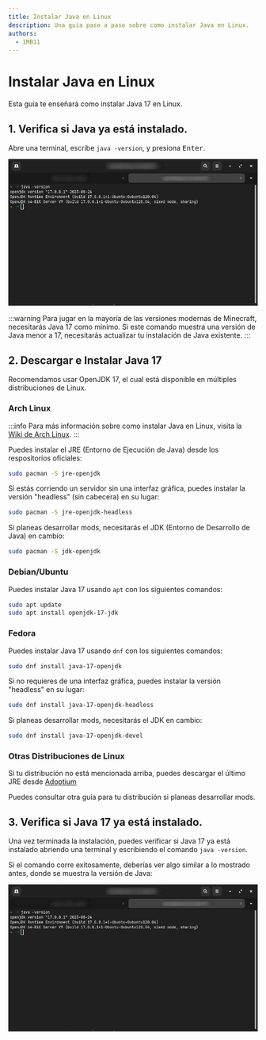 ```yaml
---
title: Instalar Java en Linux
description: Una guía paso a paso sobre como instalar Java en Linux.
authors:
  - IMB11
---
```


# Instalar Java en Linux

Esta guía te enseñará como instalar Java 17 en Linux.

## 1. Verifica si Java ya está instalado.

Abre una terminal, escribe `java -version`, y presiona <kbd>Enter</kbd>.

![Terminal con el comando "java -version" escrito.](/assets/players/installing-java/linux-java-version.png)

:::warning
Para jugar en la mayoría de las versiones modernas de Minecraft, necesitarás Java 17 como mínimo. Si este comando muestra una versión de Java menor a 17, necesitarás actualizar tu instalación de Java existente.
:::

## 2. Descargar e Instalar Java 17

Recomendamos usar OpenJDK 17, el cual está disponible en múltiples distribuciones de Linux.

### Arch Linux

:::info
Para más información sobre como instalar Java en Linux, visita la [Wiki de Arch Linux](https://wiki.archlinux.org/title/Java).
:::

Puedes instalar el JRE (Entorno de Ejecución de Java) desde los respositorios oficiales:

```bash
sudo pacman -S jre-openjdk
```

Si estás corriendo un servidor sin una interfaz gráfica, puedes instalar la versión "headless" (sin cabecera) en su lugar:

```bash
sudo pacman -S jre-openjdk-headless
```

Si planeas desarrollar mods, necesitarás el JDK (Entorno de Desarrollo de Java) en cambio:

```bash
sudo pacman -S jdk-openjdk
```

### Debian/Ubuntu

Puedes instalar Java 17 usando `apt` con los siguientes comandos:

```bash
sudo apt update
sudo apt install openjdk-17-jdk
```

### Fedora

Puedes instalar Java 17 usando `dnf` con los siguientes comandos:

```bash
sudo dnf install java-17-openjdk
```

Si no requieres de una interfaz gráfica, puedes instalar la versión "headless" en su lugar:

```bash
sudo dnf install java-17-openjdk-headless
```

Si planeas desarrollar mods, necesitarás el JDK en cambio:

```bash
sudo dnf install java-17-openjdk-devel
```

### Otras Distribuciones de Linux

Si tu distribución no está mencionada arriba, puedes descargar el último JRE desde [Adoptium](https://adoptium.net/temurin/)

Puedes consultar otra guía para tu distribución si planeas desarrollar mods.

## 3. Verifica si Java 17 ya está instalado.

Una vez terminada la instalación, puedes verificar si Java 17 ya está instalado abriendo una terminal y escribiendo el comando `java -version`.

Si el comando corre exitosamente, deberías ver algo similar a lo mostrado antes, donde se muestra la versión de Java:

![Terminal con el comando "java -version" escrito.](/assets/players/installing-java/linux-java-version.png)
